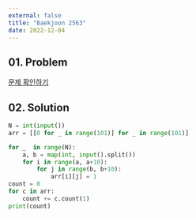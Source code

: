 ```yaml
---
external: false
title: "Baekjoon 2563"
date: 2022-12-04
---
```


## 01. Problem

[문제 확인하기](https://www.acmicpc.net/problem/2563)

## 02. Solution

```Python
N = int(input())
arr = [[0 for _ in range(101)] for _ in range(101)]

for _  in range(N):
    a, b = map(int, input().split())
    for i in range(a, a+10):
        for j in range(b, b+10):
            arr[i][j] = 1
count = 0
for c in arr:
    count += c.count(1)
print(count)
```
